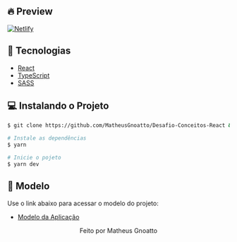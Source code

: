 ## 🔥 Preview

[![Netlify](https://www.netlify.com/img/deploy/button.svg)](https://todo-matheusgnoatto.netlify.app)

## 🧪 Tecnologias

- [React](https://reactjs.org)
- [TypeScript](https://www.typescriptlang.org/)
- [SASS](https://sass-lang.com/)

## 💻 Instalando o Projeto

```bash
$ git clone https://github.com/MatheusGnoatto/Desafio-Conceitos-React && cd Desafio-Conceitos-React
```

```bash
# Instale as dependências
$ yarn

# Inicie o pojeto
$ yarn dev
```

## 🥇 Modelo

Use o link abaixo para acessar o modelo do projeto:

- [Modelo da Aplicação](https://github.com/rocketseat-education/ignite-template-reactjs-conceitos-do-react)


<p align="center">Feito por Matheus Gnoatto</p>
